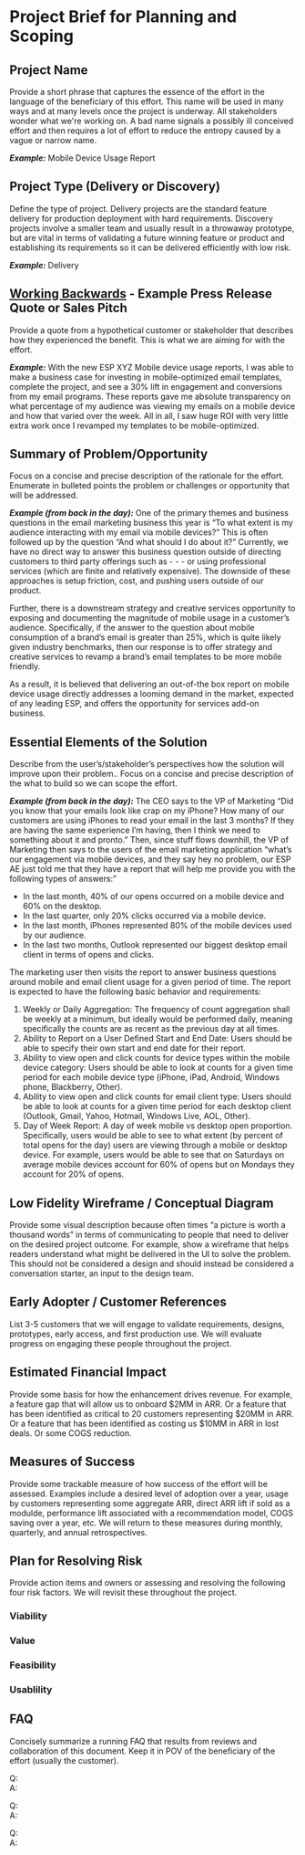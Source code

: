 # Project Brief for Planning and Scoping
## Project Name
Provide a short phrase that captures the essence of the effort in the language of the beneficiary of this effort. This name will be used in many ways and at many levels once the project is underway. All stakeholders wonder what we're working on. A bad name signals a possibly ill conceived effort and then requires a lot of effort to reduce the entropy caused by a vague or narrow name.

***Example:*** Mobile Device Usage Report

## Project Type (Delivery or Discovery)
Define the type of project. Delivery projects are the standard feature delivery for production deployment with hard requirements. Discovery projects involve a smaller team and usually result in  a throwaway prototype, but are vital in terms of validating a future winning feature or product and establishing its requirements so it can be delivered efficiently with low risk.

***Example:*** Delivery

## [Working Backwards](https://www.allthingsdistributed.com/2006/11/working_backwards.html) - Example Press Release Quote or Sales Pitch
Provide a quote from a hypothetical customer or stakeholder that describes how they experienced the benefit. This is what we are aiming for with the effort.  

***Example:*** With the new ESP XYZ Mobile device usage reports, I was able to make a business case for investing in mobile-optimized email templates, complete the project, and see a 30% lift in engagement and conversions from my email programs. These reports gave me absolute transparency on what percentage of my audience was viewing my emails on a mobile device and how that varied over the week. All in all, I saw huge ROI with very little extra work once I revamped my templates to be mobile-optimized.

## Summary of Problem/Opportunity
Focus on a concise and precise description of the rationale for the effort. Enumerate in bulleted points the problem or challenges or opportunity that will be addressed.

***Example (from back in the day):*** One of the primary themes and business questions in the email marketing business this year is “To what extent is my audience interacting with my email via mobile devices?” This is often followed up by the question “And what should I do about it?” Currently, we have no direct way to answer this business question outside of directing customers to third party offerings such as - - - or using professional services (which are finite and relatively expensive). The downside of these approaches is setup friction, cost, and pushing users outside of our product.

Further, there is a downstream strategy and creative services opportunity to exposing and documenting the magnitude of mobile usage in a customer’s audience. Specifically, if the answer to the question about mobile consumption of a brand’s email is greater than 25%, which is quite likely given industry benchmarks, then our response is to offer strategy and creative services to revamp a brand’s email templates to be more mobile friendly. 

As a result, it is believed that delivering an out-of-the box report on mobile device usage directly addresses a looming demand in the market, expected of any leading ESP, and offers the opportunity for services add-on business.

## Essential Elements of the Solution
Describe from the user’s/stakeholder’s perspectives how the solution will improve upon their problem..
Focus on a concise and precise description of the what to build so we can scope the effort. 

***Example (from back in the day):***
The CEO says to the VP of Marketing “Did you know that your emails look like crap on my iPhone? How many of our customers are using iPhones to read your email in the last 3 months? If they are having the same experience I’m having, then I think we need to something about it and pronto.” Then, since stuff flows downhill, the VP of Marketing then says to the users of the email marketing application “what’s our engagement via mobile devices, and they say hey no problem, our ESP AE just told me that they have a report that will help me provide you with the following types of answers:”
- In the last month, 40% of our opens occurred on a mobile device and 60% on the desktop.
- In the last quarter, only 20% clicks occurred via a mobile device.
- In the last month, iPhones represented 80% of the mobile devices used by our audience.
- In the last two months, Outlook represented our biggest desktop email client in terms of opens and clicks.

The marketing user then visits the report to answer business questions around mobile and email client usage for a given period of time. The report is expected to have the following basic behavior and requirements:

1. Weekly or Daily Aggregation: The frequency of count aggregation shall be weekly at a minimum, but ideally would be performed daily, meaning specifically the counts are as recent as the previous day at all times.
2. Ability to Report on a User Defined Start and End Date: Users should be able to specify their own start and end date for their report.
3. Ability to view open and click counts for device types within the mobile device category: Users should be able to look at counts for a given time period for each mobile device type (iPhone, iPad, Android, Windows phone, Blackberry, Other).
4. Ability to view open and click counts for email client type: Users should be able to look at counts for a given time period for each desktop client (Outlook, Gmail, Yahoo, Hotmail, Windows Live, AOL, Other).
5. Day of Week Report: A day of week mobile vs desktop open proportion. Specifically, users would be able to see to what extent (by percent of total opens for the day) users are viewing through a mobile or desktop device. For example, users would be able to see that on Saturdays on average mobile devices account for 60% of opens but on Mondays they account for 20% of opens. 

## Low Fidelity Wireframe / Conceptual Diagram
Provide some visual description because often times “a picture is worth a thousand words” in terms of communicating to people that need to deliver on the desired project outcome. For example, show a wireframe that helps readers understand what might be delivered in the UI to solve the problem. This should not be considered a design and should instead be considered a conversation starter, an input to the design team.

## Early Adopter / Customer References
List 3-5 customers that we will engage to validate requirements, designs, prototypes, early access, and first production use. We will evaluate progress on engaging these people throughout the project. 

## Estimated Financial Impact
Provide some basis for how the enhancement drives revenue. For example, a feature gap that will allow us to onboard $2MM in ARR. Or a feature that has been identified as critical to 20 customers representing $20MM in ARR. Or a feature that has been identified as costing us $10MM in ARR in lost deals. Or some COGS reduction.

## Measures of Success
Provide some trackable measure of how success of the effort will be assessed. Examples include a desired level of adoption over a year, usage by customers representing some aggregate ARR, direct ARR lift if sold as a modulde, performance lift associated with a recommendation model, COGS saving over a year, etc. We will return to these measures during monthly, quarterly, and annual retrospectives.

## Plan for Resolving Risk
Provide action items and owners or assessing and resolving the following four risk factors. We will revisit these throughout the project. 

### Viability  
### Value  
### Feasibility  
### Usablility  

## FAQ 
Concisely summarize a running FAQ that results from reviews and collaboration of this document. Keep it in POV of the beneficiary of the effort (usually the customer).

Q:   
A:

Q:  
A:

Q:  
A:  
